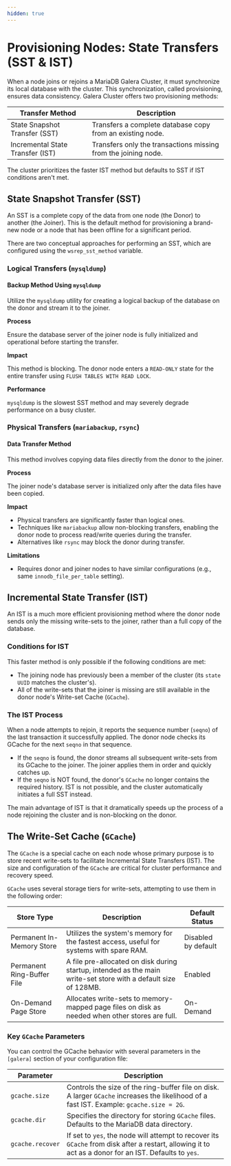 ```yaml
---
hidden: true
---
```


# Provisioning Nodes: State Transfers (SST & IST)

When a node joins or rejoins a MariaDB Galera Cluster, it must synchronize its local database with the cluster. This synchronization, called provisioning, ensures data consistency. Galera Cluster offers two provisioning methods:

| Transfer Method                  | Description                                                    |
| -------------------------------- | -------------------------------------------------------------- |
| State Snapshot Transfer (SST)    | Transfers a complete database copy from an existing node.      |
| Incremental State Transfer (IST) | Transfers only the transactions missing from the joining node. |

The cluster prioritizes the faster IST method but defaults to SST if IST conditions aren't met.

## State Snapshot Transfer (SST)

An SST is a complete copy of the data from one node (the Donor) to another (the Joiner). This is the default method for provisioning a brand-new node or a node that has been offline for a significant period.

There are two conceptual approaches for performing an SST, which are configured using the `wsrep_sst_method` variable.

### Logical Transfers (`mysqldump`)

#### Backup Method Using `mysqldump`

Utilize the `mysqldump` utility for creating a logical backup of the database on the donor and stream it to the joiner.

**Process**

Ensure the database server of the joiner node is fully initialized and operational before starting the transfer.

**Impact**

This method is blocking. The donor node enters a `READ-ONLY` state for the entire transfer using `FLUSH TABLES WITH READ LOCK`.

**Performance**

`mysqldump` is the slowest SST method and may severely degrade performance on a busy cluster.

### Physical Transfers (`mariabackup`, `rsync`)

#### Data Transfer Method

This method involves copying data files directly from the donor to the joiner.

**Process**

The joiner node's database server is initialized only after the data files have been copied.

**Impact**

* Physical transfers are significantly faster than logical ones.
* Techniques like `mariabackup` allow non-blocking transfers, enabling the donor node to process read/write queries during the transfer.
* Alternatives like `rsync` may block the donor during transfer.

**Limitations**

* Requires donor and joiner nodes to have similar configurations (e.g., same `innodb_file_per_table` setting).

## Incremental State Transfer (IST)

An IST is a much more efficient provisioning method where the donor node sends only the missing write-sets to the joiner, rather than a full copy of the database.

### Conditions for IST

This faster method is only possible if the following conditions are met:

* The joining node has previously been a member of the cluster (its `state UUID` matches the cluster's).
* All of the write-sets that the joiner is missing are still available in the donor node's Write-set Cache (`GCache`).

### The IST Process

When a node attempts to rejoin, it reports the sequence number (`seqno`) of the last transaction it successfully applied. The donor node checks its GCache for the next `seqno` in that sequence.

* If the `seqno` is found, the donor streams all subsequent write-sets from its GCache to the joiner. The joiner applies them in order and quickly catches up.
* If the `seqno` is NOT found, the donor's `GCache` no longer contains the required history. IST is not possible, and the cluster automatically initiates a full SST instead.

The main advantage of IST is that it dramatically speeds up the process of a node rejoining the cluster and is non-blocking on the donor.

## The Write-Set Cache (`GCache`)

The `GCache` is a special cache on each node whose primary purpose is to store recent write-sets to facilitate Incremental State Transfers (IST). The size and configuration of the `GCache` are critical for cluster performance and recovery speed.

`GCache` uses several storage tiers for write-sets, attempting to use them in the following order:

| Store Type                 | Description                                                                                                     | Default Status      |
| -------------------------- | --------------------------------------------------------------------------------------------------------------- | ------------------- |
| Permanent In-Memory Store  | Utilizes the system's memory for the fastest access, useful for systems with spare RAM.                         | Disabled by default |
| Permanent Ring-Buffer File | A file pre-allocated on disk during startup, intended as the main write-set store with a default size of 128MB. | Enabled             |
| On-Demand Page Store       | Allocates write-sets to memory-mapped page files on disk as needed when other stores are full.                  | On-Demand           |

### Key `GCache` Parameters

You can control the GCache behavior with several parameters in the `[galera]` section of your configuration file:

| Parameter        | Description                                                                                                                                            |
| ---------------- | ------------------------------------------------------------------------------------------------------------------------------------------------------ |
| `gcache.size`    | Controls the size of the ring-buffer file on disk. A larger `GCache` increases the likelihood of a fast IST. Example: `gcache.size = 2G`.              |
| `gcache.dir`     | Specifies the directory for storing `GCache` files. Defaults to the MariaDB data directory.                                                            |
| `gcache.recover` | If set to `yes`, the node will attempt to recover its `GCache` from disk after a restart, allowing it to act as a donor for an IST. Defaults to `yes`. |

